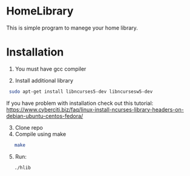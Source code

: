 # HomeLibrary
This is simple program to manege your home library.

# Installation
1. You must have gcc compiler 

2. Install additional library

```bash
 sudo apt-get install libncurses5-dev libncursesw5-dev
```
If you have problem with installation check out this tutorial:
 https://www.cyberciti.biz/faq/linux-install-ncurses-library-headers-on-debian-ubuntu-centos-fedora/

3. Clone repo
4. Compile using make

 ```bash
    make
```
5. Run:
 ```bash
    ./hlib
```
 
